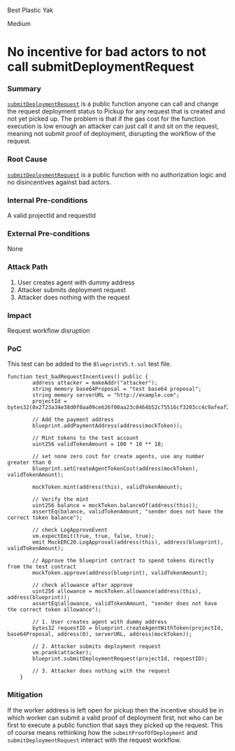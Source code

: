 Best Plastic Yak

Medium

# No incentive for bad actors to not call submitDeploymentRequest

### Summary

[`submitDeploymentRequest`](https://github.com/sherlock-audit/2025-03-crestal-network/blob/main/crestal-omni-contracts/src/BlueprintCore.sol#L602) is a public function anyone can call and change the request deployment status to Pickup for any request that is created and not yet picked up. 
The problem is that if the gas cost for the function execution is low enough an attacker can just call it and sit on the request, meaning not submit proof of deployment, disrupting the workflow of the request.

### Root Cause

[`submitDeploymentRequest`](https://github.com/sherlock-audit/2025-03-crestal-network/blob/main/crestal-omni-contracts/src/BlueprintCore.sol#L602) is a public function with no authorization logic and no disincentives against bad actors.

### Internal Pre-conditions

A valid projectId and requestId

### External Pre-conditions

None

### Attack Path

1. User creates agent with dummy address
2. Attacker submits deployment request
3. Attacker does nothing with the request

### Impact

Request workflow disruption

### PoC

This test can be added to the `BlueprintV5.t.sol` test file.
```solidity
function test_badRequestIncentives() public {
        address attacker = makeAddr("attacker");
        string memory base64Proposal = "test base64 proposal";
        string memory serverURL = "http://example.com";
        projectId = bytes32(0x2723a34e38d0f0aa09ce626f00aa23c0464b52c75516cf3203cc4c9afeaf2981);

        // Add the payment address
        blueprint.addPaymentAddress(address(mockToken));

        // Mint tokens to the test account
        uint256 validTokenAmount = 100 * 10 ** 18;

        // set none zero cost for create agents, use any number greater than 0
        blueprint.setCreateAgentTokenCost(address(mockToken), validTokenAmount);

        mockToken.mint(address(this), validTokenAmount);

        // Verify the mint
        uint256 balance = mockToken.balanceOf(address(this));
        assertEq(balance, validTokenAmount, "sender does not have the correct token balance");

        // check LogApproveEvent
        vm.expectEmit(true, true, false, true);
        emit MockERC20.LogApproval(address(this), address(blueprint), validTokenAmount);

        // Approve the blueprint contract to spend tokens directly from the test contract
        mockToken.approve(address(blueprint), validTokenAmount);

        // check allowance after approve
        uint256 allowance = mockToken.allowance(address(this), address(blueprint));
        assertEq(allowance, validTokenAmount, "sender does not have the correct token allowance");

        // 1. User creates agent with dummy address
        bytes32 requestID = blueprint.createAgentWithToken(projectId, base64Proposal, address(0), serverURL, address(mockToken));

        // 2. Attacker submits deployment request
        vm.prank(attacker);
        blueprint.submitDeploymentRequest(projectId, requestID);

        // 3. Attacker does nothing with the request
    }
```

### Mitigation

If the worker address is left open for pickup then the incentive should be in which worker can submit a valid proof of deployment first, not who can be first to execute a public function that says they picked up the request.
This of course means rethinking how the `submitProofOfDeployment` and `submitDeploymentRequest` interact with the request workflow.